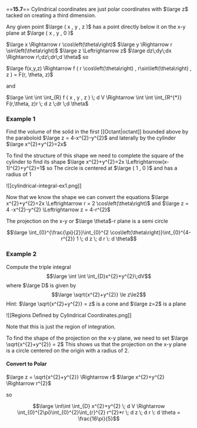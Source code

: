 ==**15.7**==
Cylindrical coordinates are just polar coordinates with $\large z$ tacked on creating a third dimension.

Any given point $\large ( x , y , z )$ has a point directly below it on the x-y plane at $\large ( x , y , 0 )$

$\large x \Rightarrow r \cos\left(\theta\right)$
$\large y \Rightarrow r \sin\left(\theta\right)$
$\large z \Leftrightarrow z$
$\large dz\;dy\;dx \Rightarrow r\;dz\;dr\;d \theta$
so

$\large f(x,y,z) \Rightarrow f ( r \cos\left(\theta\right) , r\sin\left(\theta\right) , z ) = F(r, \theta, z)$

and

$\large \int \int \int_{R} f ( x , y , z ) \; d V \Rightarrow \int \int \int_{R^{*}} F(r,\theta, z)r \; d z \;dr \;d \theta$

### Example 1

Find the volume of the solid in the first [[Octant|octant]] bounded above by the paraboloid 
$\large z = 4-x^{2}-y^{2}$
and laterally by the cylinder
$\large x^{2}+y^{2}=2x$

To find the structure of this shape we need to complete the square of the cylinder to find its shape
$\large x^{2}+y^{2}=2x \Leftrightarrow(x-1)^{2}+y^{2}=1$
so
The circle is centered at $\large ( 1 , 0 )$ and has a radius of 1

![[cylindrical-integral-ex1.png]]

Now that we know the shape we can convert the equations
$\large x^{2}+y^{2}=2x \Leftrightarrow r = 2 \cos\left(\theta\right)$
and
$\large z = 4 -x^{2}-y^{2} \Leftrightarrow z = 4-r^{2}$

The projection on the x-y or $\large \theta$-r plane is a semi circle

$$\large \int_{0}^{\frac{\pi}{2}}\int_{0}^{2 \cos\left(\theta\right)}\int_{0}^{4-r^{2}} 1 \; d z \; d r \: d \theta$$

### Example 2

Compute the triple integral 
$$\large \int \int \int_{D}x^{2}+y^{2}\;dV$$
where $\large D$ is given by 
$$\large \sqrt{x^{2}+y^{2}} \le z\le2$$
Hint: 
$\large \sqrt{x^{2}+y^{2}} = z$  is a cone
and $\large z=2$  is a plane

![[Regions Defined by Cylindrical Coordinates.png]]

Note that this is just the region of integration.

To find the shape of the projection on the x-y plane, we need to set $\large \sqrt{x^{2}+y^{2}} = 2$
This shows us that the projection on the x-y plane is a circle centered on the origin with a radius of 2.

#### Convert to Polar

$\large z = \sqrt{x^{2}+y^{2}} \Rightarrow r$
$\large x^{2}+y^{2} \Rightarrow r^{2}$

so

$$\large \int\int \int_{D} x^{2}+y^{2} \; d V \Rightarrow \int_{0}^{2\pi}\int_{0}^{2}\int_{r}^{2} r^{2}*r \; d z  \; d r  \: d \theta = \frac{16\pi}{5}$$
